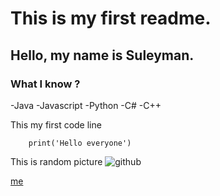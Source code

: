 # This is my first readme.

## Hello, my name is Suleyman.

### What I know ?

-Java
-Javascript
-Python
-C#
-C++

This my first code line 
```
    print('Hello everyone')
```
This is random picture
![github](https://cdn-icons-png.flaticon.com/512/25/25231.png)

[me](https://github.com/AqilSoltanli)